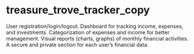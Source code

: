 # treasure_trove_tracker_copy

User registration/login/logout. Dashboard for tracking income, expenses, and investments. Categorization of expenses and income for better management. Visual reports (charts, graphs) of monthly financial activities. A secure and private section for each user’s financial data.
